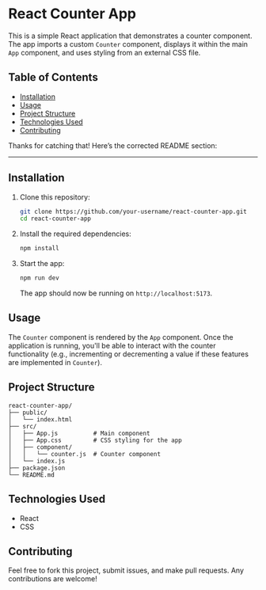 # React Counter App

This is a simple React application that demonstrates a counter component. The app imports a custom `Counter` component, displays it within the main `App` component, and uses styling from an external CSS file.

## Table of Contents

- [Installation](#installation)
- [Usage](#usage)
- [Project Structure](#project-structure)
- [Technologies Used](#technologies-used)
- [Contributing](#contributing)

Thanks for catching that! Here’s the corrected README section:

---

## Installation

1. Clone this repository:
   ```bash
   git clone https://github.com/your-username/react-counter-app.git
   cd react-counter-app
   ```

2. Install the required dependencies:
   ```bash
   npm install
   ```

3. Start the app:
   ```bash
   npm run dev
   ```
   
   The app should now be running on `http://localhost:5173`.

## Usage

The `Counter` component is rendered by the `App` component. Once the application is running, you'll be able to interact with the counter functionality (e.g., incrementing or decrementing a value if these features are implemented in `Counter`).

## Project Structure

```
react-counter-app/
├── public/
│   └── index.html
├── src/
│   ├── App.js          # Main component
│   ├── App.css         # CSS styling for the app
│   ├── component/
│   │   └── counter.js  # Counter component
│   └── index.js
├── package.json
└── README.md
```

## Technologies Used

- React
- CSS

## Contributing

Feel free to fork this project, submit issues, and make pull requests. Any contributions are welcome!
